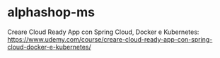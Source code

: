 # alphashop-ms
Creare Cloud Ready App con Spring Cloud, Docker e Kubernetes: https://www.udemy.com/course/creare-cloud-ready-app-con-spring-cloud-docker-e-kubernetes/
